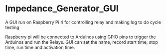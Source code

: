 # Impedance_Generator_GUI
A GUI run on Raspberry Pi 4 for controlling relay and making log to do cycle testing

Raspberry pi will be connected to Arduinos using GPIO pins to trigger the Arduinos and run the Relays.
GUI can set the name, record start time, stop time, run time and activation time. 

